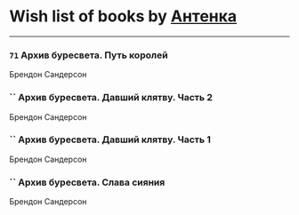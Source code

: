 # Wish list of books by [Антенка](https://plus.google.com/u/0/118158645037334943900/)
---

### `71` Архив буресвета. Путь королей
Брендон Сандерсон

### `` Архив буресвета. Давший клятву. Часть 2
Брендон Сандерсон

### `` Архив буресвета. Давший клятву. Часть 1
Брендон Сандерсон

### `` Архив буресвета. Слава сияния
Брендон Сандерсон


